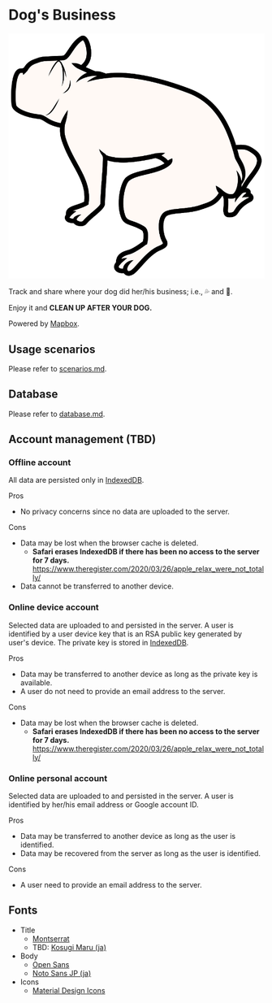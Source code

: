 # Dog's Business

![Dog's Business](assets/images/dogs-business.svg)

Track and share where your dog did her/his business; i.e., 💦 and 💩.

Enjoy it and **CLEAN UP AFTER YOUR DOG.**

Powered by [Mapbox](https://www.mapbox.com).

## Usage scenarios

Please refer to [scenarios.md](scenarios.md).

## Database

Please refer to [database.md](database.md).

## Account management (TBD)

### Offline account

All data are persisted only in [IndexedDB](https://developer.mozilla.org/en-US/docs/Web/API/IndexedDB_API).

Pros
- No privacy concerns since no data are uploaded to the server.

Cons
- Data may be lost when the browser cache is deleted.
    - **Safari erases IndexedDB if there has been no access to the server for 7 days.**
      https://www.theregister.com/2020/03/26/apple_relax_were_not_totally/
- Data cannot be transferred to another device.

### Online device account

Selected data are uploaded to and persisted in the server.
A user is identified by a user device key that is an RSA public key generated by user's device.
The private key is stored in [IndexedDB](https://developer.mozilla.org/en-US/docs/Web/API/IndexedDB_API).

Pros
- Data may be transferred to another device as long as the private key is available.
- A user do not need to provide an email address to the server.

Cons
- Data may be lost when the browser cache is deleted.
    - **Safari erases IndexedDB if there has been no access to the server for 7 days.**
      https://www.theregister.com/2020/03/26/apple_relax_were_not_totally/

### Online personal account

Selected data are uploaded to and persisted in the server.
A user is identified by her/his email address or Google account ID.

Pros
- Data may be transferred to another device as long as the user is identified.
- Data may be recovered from the server as long as the user is identified.

Cons
- A user need to provide an email address to the server.

## Fonts

- Title
    - [Montserrat](https://fonts.google.com/specimen/Montserrat?sidebar.open=true&query=montse)
    - TBD: [Kosugi Maru (ja)](https://fonts.google.com/specimen/Kosugi+Maru?sidebar.open=true&query=kosugi#pairings)
- Body
    - [Open Sans](https://fonts.google.com/specimen/Open+Sans?sidebar.open=true&query=open)
    - [Noto Sans JP (ja)](https://fonts.google.com/specimen/Noto+Sans+JP?sidebar.open=true&subset=japanese)
- Icons
    - [Material Design Icons](https://materialdesignicons.com)